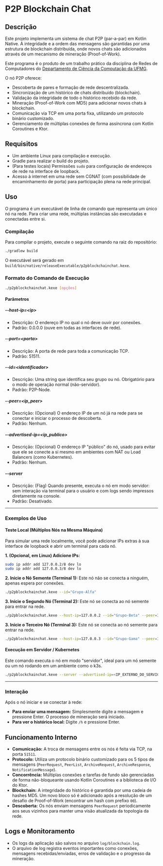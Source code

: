 # P2P Blockchain Chat

## Descrição

Este projeto implementa um sistema de chat P2P (par-a-par) em Kotlin Native. A integridade e a ordem das mensagens são garantidas por uma estrutura de blockchain distribuída, onde novos chats são adicionados através de um mecanismo de mineração (Proof-of-Work).

Este programa é o produto de um trabalho prático da disciplina de Redes de Computadores do [Departamento de Ciência da Computação da UFMG](https://dcc.ufmg.br).

O nó P2P oferece:

* Descoberta de pares e formação de rede descentralizada.
* Sincronização de um histórico de chats distribuído (blockchain).
* Validação da integridade de todo o histórico recebido da rede.
* Mineração (Proof-of-Work com MD5) para adicionar novos chats à blockchain.
* Comunicação via TCP em uma porta fixa, utilizando um protocolo binário customizado.
* Gerenciamento de múltiplas conexões de forma assíncrona com Kotlin Coroutines e Ktor.

## Requisitos

* Um ambiente Linux para compilação e execução.
* Gradle para realizar o build do projeto.
* (Para testes locais) Permissões `sudo` para configuração de endereços de rede na interface de loopback.
* Acesso à internet em uma rede sem CGNAT (com possibilidade de encaminhamento de porta) para participação plena na rede principal.

## Uso

O programa é um executável de linha de comando que representa um único nó na rede. Para criar uma rede, múltiplas instâncias são executadas e conectadas entre si.

### Compilação
Para compilar o projeto, execute o seguinte comando na raiz do repositório:

```bash
./gradlew build
```

O executável será gerado em `build/bin/native/releaseExecutable/p2pblockchainchat.kexe`.

### Formato do Comando de Execução

```bash
./p2pblockchainchat.kexe [opções]
```

#### Parâmetros

##### --host-ip=\<ip>
- Descrição: O endereço IP no qual o nó deve ouvir por conexões.
- Padrão: 0.0.0.0 (ouve em todas as interfaces de rede).

##### --port=\<porta>
- Descrição: A porta de rede para toda a comunicação TCP.
- Padrão: 51511.

##### --id=\<identificador>
- Descrição: Uma string que identifica seu grupo ou nó. Obrigatório para o modo de operação normal (não-servidor).
- Padrão: P2P-Node.

##### --peer=\<ip_peer>
- Descrição: (Opcional) O endereço IP de um nó já na rede para se conectar e iniciar o processo de descoberta.
- Padrão: Nenhum.

##### --advertised-ip=<ip_publico>
- Descrição: (Opcional) O endereço IP "público" do nó, usado para evitar que ele se conecte a si mesmo em ambientes com NAT ou Load Balancers (como Kubernetes).
- Padrão: Nenhum.

##### --server
- Descrição: (Flag) Quando presente, executa o nó em modo servidor: sem interação via terminal para o usuário e com logs sendo impressos diretamente na console.
- Padrão: Desativado.

-----

### Exemplos de Uso

#### Teste Local (Múltiplos Nós na Mesma Máquina)

Para simular uma rede localmente, você pode adicionar IPs extras à sua interface de loopback e abrir um terminal para cada nó.

**1. (Opcional, em Linux) Adicione IPs:**

```bash
sudo ip addr add 127.0.0.2/8 dev lo
sudo ip addr add 127.0.0.3/8 dev lo
```

**2. Inicie o Nó Semente (Terminal 1):**
Este nó não se conecta a ninguém, apenas espera por conexões.

```bash
./p2pblockchainchat.kexe --id="Grupo-Alfa"
```

**3. Inicie o Segundo Nó (Terminal 2):**
Este nó se conecta ao nó semente para entrar na rede.

```bash
./p2pblockchainchat.kexe --host-ip=127.0.0.2 --id="Grupo-Beta" --peer=127.0.0.1
```

**3. Inicie o Terceiro Nó (Terminal 3):**
Este nó se conecta ao nó semente para entrar na rede.

```bash
./p2pblockchainchat.kexe --host-ip=127.0.0.3 --id="Grupo-Gama" --peer=127.0.0.1
```

#### Execução em Servidor / Kubernetes
Este comando executa o nó em modo "servidor", ideal para um nó semente ou um nó rodando em um ambiente como o k3s.

```bash
./p2pblockchainchat.kexe --server --advertised-ip=<IP_EXTERNO_DO_SERVICE>
```

---

### Interação
Após o nó iniciar e se conectar à rede:

* **Para enviar uma mensagem:** Simplesmente digite a mensagem e pressione Enter. O processo de mineração será iniciado.
* **Para ver o histórico local:** Digite `/h` e pressione Enter.

## Funcionamento Interno

* **Comunicação:** A troca de mensagens entre os nós é feita via TCP, na porta `51511`.
* **Protocolo:** Utiliza um protocolo binário customizado para os 5 tipos de mensagens (`PeerRequest`, `PeerList`, `ArchiveRequest`, `ArchiveResponse`, `NotificationMessage`).
* **Concorrência:** Múltiplas conexões e tarefas de fundo são gerenciadas de forma não-bloqueante usando Kotlin Coroutines e a biblioteca de I/O do Ktor.
* **Blockchain:** A integridade do histórico é garantida por uma cadeia de hashes MD5. Um novo bloco só é adicionado após a resolução de um desafio de Proof-of-Work (encontrar um hash com prefixo `00`).
* **Descoberta:** Os nós enviam mensagens `PeerRequest` periodicamente aos seus vizinhos para manter uma visão atualizada da topologia da rede.

## Logs e Monitoramento

* Os logs da aplicação são salvos no arquivo `log/blockchain.log`.
* O arquivo de log registra eventos importantes como conexões, mensagens recebidas/enviadas, erros de validação e o progresso da mineração.